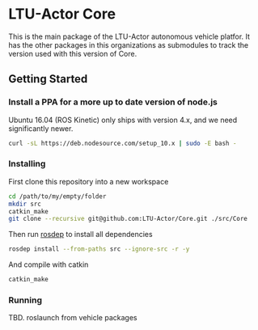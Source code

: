 # LTU-Actor Core

This is the main package of the LTU-Actor autonomous vehicle platfor. It has
the other packages in this organizations as submodules to track the version
used with this version of Core.

## Getting Started

### Install a PPA for a more up to date version of node.js

Ubuntu 16.04 (ROS Kinetic) only ships with version 4.x, and we need
significantly newer.

```sh
curl -sL https://deb.nodesource.com/setup_10.x | sudo -E bash -
```

### Installing

First clone this repository into a new workspace

```sh
cd /path/to/my/empty/folder
mkdir src
catkin_make
git clone --recursive git@github.com:LTU-Actor/Core.git ./src/Core
```

Then run [rosdep](http://wiki.ros.org/rosdep) to install all dependencies

```sh
rosdep install --from-paths src --ignore-src -r -y
```

And compile with catkin

```sh
catkin_make
```

### Running

TBD. roslaunch from vehicle packages

